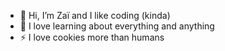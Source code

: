 - 👋 Hi, I’m Zaï and I like coding (kinda)
- 💞️ I love learning about everything and anything
- ⚡ I love cookies more than humans
